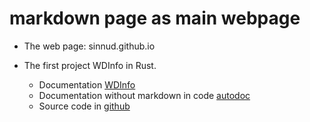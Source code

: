# markdown page as main webpage

- The web page: sinnud.github.io

- The first project WDInfo in Rust.
  - Documentation [WDInfo](https://sinnud.github.io/rust_wdinfo/doc/settings.html)
  - Documentation without markdown in code [autodoc](https://sinnud.github.io/rust_wdinfo/autodoc/settings.html)
  - Source code in [github](https://github.com/sinnud/rustbook/tree/postgresql)
